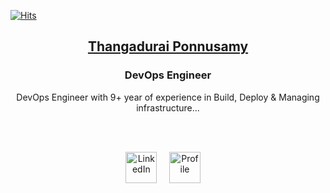 [![Hits](https://hits.seeyoufarm.com/api/count/incr/badge.svg?url=https%3A%2F%2Fthangaduraiponnusamy.github.io&count_bg=%2379C83D&title_bg=%23555555&icon=&icon_color=%23E7E7E7&title=hits&edge_flat=false)](https://hits.seeyoufarm.com)

## <p align="center"><a href="https://thangaduraiponnusamy.github.io/">Thangadurai Ponnusamy</a></p>

### <p align="center">DevOps Engineer</p>

<p align="center">
DevOps Engineer with 9+ year of experience in Build, Deploy & Managing infrastructure...
</p>
  
<br/>
<br/>
<p align="center">
  <a href="https://www.linkedin.com/in/thangaduraiponnusamy/"><img src="https://cdn1.iconfinder.com/data/icons/logotypes/32/circle-linkedin-256.png" width="50" height="50" alt="LinkedIn"></a>
  &nbsp; &nbsp;
  <a href="http://thangaduraiponnusamy.gitlab.io/"><img src="https://cdn2.iconfinder.com/data/icons/social-network-round-gloss-shine/512/gitlab.png" width="50" height="50" alt="Profile"></a>
  &nbsp; &nbsp;
 </p>
